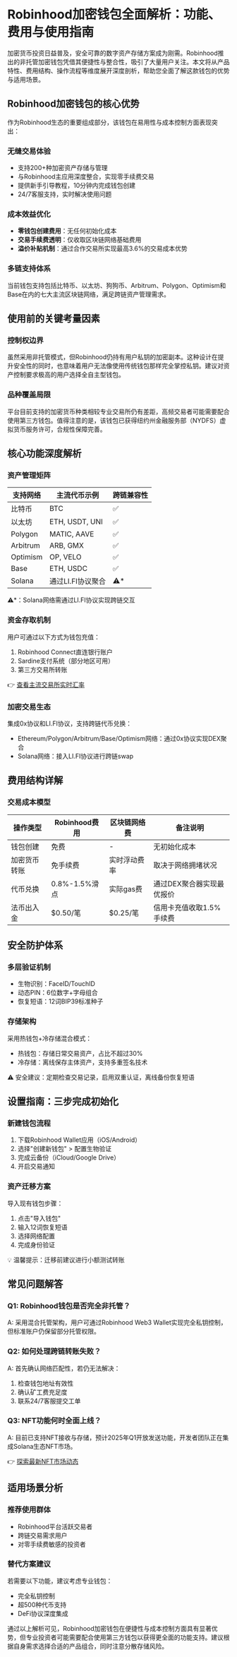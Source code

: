 # Robinhood加密钱包全面解析：功能、费用与使用指南

加密货币投资日益普及，安全可靠的数字资产存储方案成为刚需。Robinhood推出的非托管加密钱包凭借其便捷性与整合性，吸引了大量用户关注。本文将从产品特性、费用结构、操作流程等维度展开深度剖析，帮助您全面了解这款钱包的优势与适用场景。

## Robinhood加密钱包的核心优势

作为Robinhood生态的重要组成部分，该钱包在易用性与成本控制方面表现突出：

### 无缝交易体验
- 支持200+种加密资产存储与管理
- 与Robinhood主应用深度整合，实现零手续费交易
- 提供新手引导教程，10分钟内完成钱包创建
- 24/7客服支持，实时解决使用问题

### 成本效益优化
- **零钱包创建费用**：无任何初始化成本
- **交易手续费透明**：仅收取区块链网络基础费用
- **溢价补贴机制**：通过合作交易所实现最高3.6%的交易成本优势

### 多链支持体系
当前钱包支持包括比特币、以太坊、狗狗币、Arbitrum、Polygon、Optimism和Base在内的七大主流区块链网络，满足跨链资产管理需求。

## 使用前的关键考量因素

### 控制权边界
虽然采用非托管模式，但Robinhood仍持有用户私钥的加密副本。这种设计在提升安全性的同时，也意味着用户无法像使用传统钱包那样完全掌控私钥。建议对资产控制要求极高的用户选择全自主型钱包。

### 品种覆盖局限
平台目前支持的加密货币种类相较专业交易所仍有差距，高频交易者可能需要配合使用第三方钱包。值得注意的是，该钱包已获得纽约州金融服务部（NYDFS）虚拟货币服务许可，合规性保障完善。

## 核心功能深度解析

### 资产管理矩阵
| 支持网络        | 主流代币示例          | 跨链兼容性 |
|-----------------|-----------------------|------------|
| 比特币          | BTC                   | ✅         |
| 以太坊          | ETH, USDT, UNI        | ✅         |
| Polygon         | MATIC, AAVE           | ✅         |
| Arbitrum        | ARB, GMX              | ✅         |
| Optimism        | OP, VELO              | ✅         |
| Base            | ETH, USDC             | ✅         |
| Solana          | 通过LI.FI协议聚合     | ⚠️*        |

⚠️*：Solana网络需通过LI.FI协议实现跨链交互

### 资金存取机制
用户可通过以下方式为钱包充值：
1. Robinhood Connect直连银行账户
2. Sardine支付系统（部分地区可用）
3. 第三方交易所转账

👉 [查看主流交易所实时汇率](https://bit.ly/okx_welcome)

### 加密交易生态
集成0x协议和LI.FI协议，支持跨链代币兑换：
- Ethereum/Polygon/Arbitrum/Base/Optimism网络：通过0x协议实现DEX聚合
- Solana网络：接入LI.FI协议进行跨链swap

## 费用结构详解

### 交易成本模型
| 操作类型         | Robinhood费用 | 区块链网络费 | 备注说明                 |
|------------------|---------------|--------------|--------------------------|
| 钱包创建         | 免费          | -            | 无初始化成本             |
| 加密货币转账     | 免手续费      | 实时浮动费率 | 取决于网络拥堵状况       |
| 代币兑换         | 0.8%-1.5%滑点 | 实际gas费    | 通过DEX聚合器实现最优报价|
| 法币出入金       | $0.50/笔      | $0.25/笔     | 信用卡充值收取1.5%手续费 |

## 安全防护体系

### 多层验证机制
- 生物识别：FaceID/TouchID
- 动态PIN：6位数字+字母组合
- 恢复短语：12词BIP39标准种子

### 存储架构
采用热钱包+冷存储混合模式：
- 热钱包：存储日常交易资产，占比不超过30%
- 冷存储：离线保存主体资产，支持多重签名技术

⚠️ 安全建议：定期检查交易记录，启用双重认证，离线备份恢复短语

## 设置指南：三步完成初始化

### 新建钱包流程
1. 下载Robinhood Wallet应用（iOS/Android）
2. 选择"创建新钱包" > 配置生物验证
3. 完成云备份（iCloud/Google Drive）
4. 开启交易通知

### 资产迁移方案
导入现有钱包步骤：
1. 点击"导入钱包"
2. 输入12词恢复短语
3. 选择网络配置
4. 完成身份验证

💡 温馨提示：迁移前建议进行小额测试转账

## 常见问题解答

### Q1: Robinhood钱包是否完全非托管？
A: 采用混合托管架构，用户可通过Robinhood Web3 Wallet实现完全私钥控制，但标准账户仍保留部分托管权限。

### Q2: 如何处理跨链转账失败？
A: 首先确认网络匹配性，若仍无法解决：
1. 检查钱包地址有效性
2. 确认矿工费充足度
3. 联系24/7客服提交工单

### Q3: NFT功能何时全面上线？
A: 目前已支持NFT接收与存储，预计2025年Q1开放发送功能，开发者团队正在集成Solana生态NFT市场。

👉 [探索最新NFT市场动态](https://bit.ly/okx_welcome)

## 适用场景分析

### 推荐使用群体
- Robinhood平台活跃交易者
- 跨链交易需求用户
- 对零手续费敏感的投资者

### 替代方案建议
若需要以下功能，建议考虑专业钱包：
- 完全私钥控制
- 超500种代币支持
- DeFi协议深度集成

通过以上解析可见，Robinhood加密钱包在便捷性与成本控制方面具有显著优势，但专业投资者可能需要配合使用第三方钱包以获得更全面的功能支持。建议根据自身需求选择合适的产品组合，同时注意分散存储风险。